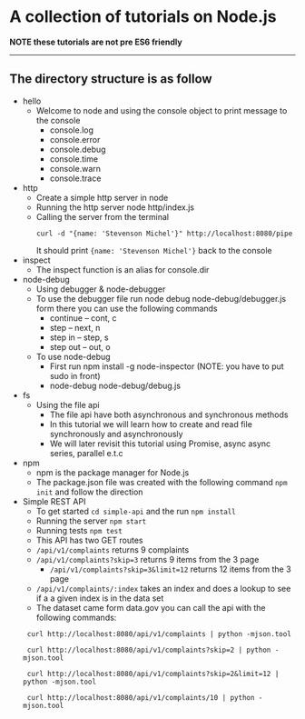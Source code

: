 # A collection of tutorials on Node.js

**NOTE these tutorials are not pre ES6 friendly**

****
## The directory structure is as follow

- hello
  * Welcome to node and using the console object to print message to the console
    - console.log
    - console.error
    - console.debug
    - console.time
    - console.warn
    - console.trace
- http
  - Create a simple http server in node
  - Running the http server node http/index.js
  - Calling the server from the terminal
    ```
    curl -d "{name: 'Stevenson Michel'}" http://localhost:8080/pipe
    ```
    It should print `{name: 'Stevenson Michel'}` back to the console
- inspect
  * The inspect function is an alias for console.dir
- node-debug
  * Using debugger & node-debugger
  - To use the debugger file run node debug  node-debug/debugger.js form there you can use the following commands
    - continue – cont, c
    - step – next, n
    - step in – step, s
    - step out – out, o
  - To use node-debug
    - First run npm install -g node-inspector (NOTE: you have to put sudo in front)
    - node-debug node-debug/debug.js
- fs
  - Using the file api
    - The file api have both asynchronous and synchronous methods
    - In this tutorial we will learn how to create and read file synchronously and asynchronously
    - We will later revisit this tutorial using Promise, async async series, parallel e.t.c
- npm
  - npm is the package manager for Node.js
  - The package.json file was created with the following command `npm init` and follow the direction
- Simple REST API
  - To get started `cd simple-api` and the run `npm install`
  - Running the server `npm start`
  - Running tests `npm test`
  - This API has two GET routes
  - `/api/v1/complaints` returns 9 complaints
  - `/api/v1/complaints?skip=3` returns 9 items from the 3 page
    - `/api/v1/complaints?skip=3&limit=12` returns 12 items from the 3 page
  - `/api/v1/complaints/:index` takes an index and does a lookup to see if a a given index is in the data set
  - The dataset came form data.gov
  you can call the api with the following commands:
   ```
    curl http://localhost:8080/api/v1/complaints | python -mjson.tool
   ```
   ```
    curl http://localhost:8080/api/v1/complaints?skip=2 | python -mjson.tool
   ```
   ```
    curl http://localhost:8080/api/v1/complaints?skip=2&limit=12 | python -mjson.tool
   ```
   ```
    curl http://localhost:8080/api/v1/complaints/10 | python -mjson.tool
   ```
